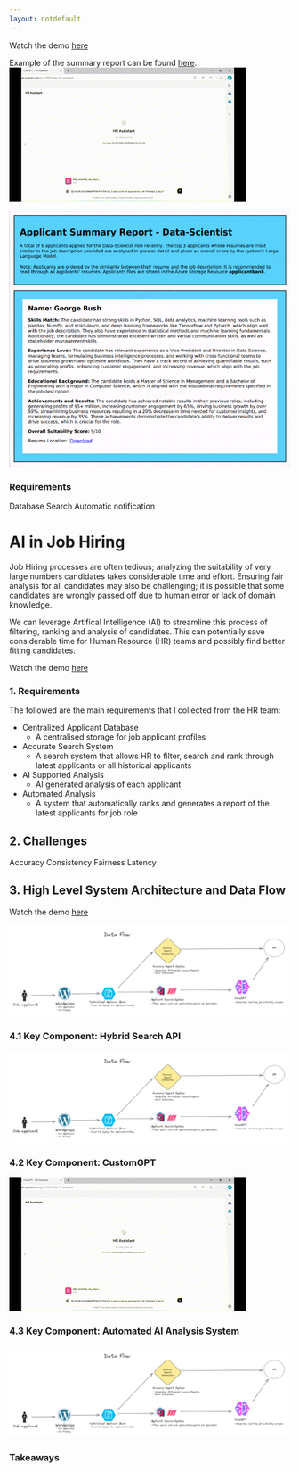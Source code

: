 ```yaml
---
layout: notdefault
---
```



Watch the demo [here](https://drive.google.com/file/d/1fpG9mqigcH5hEfttQl2imVACnXsDB6ff/view?usp=drive_link)

Example of the summary report can be found [here](/assets/pdfs/Data-Scientist-applicant-summary-report.pdf).
![alt text](/assets/gifs/hiring_chatbot.gif)

![alt text](/assets/images/summary_report_snippet.png)

### Requirements 
Database
Search
Automatic notification

# AI in Job Hiring
Job Hiring processes are often tedious; analyzing the suitability of very large numbers candidates takes considerable time and effort. Ensuring fair analysis for all candidates may also be challenging; it is possible that some candidates are wrongly passed off due to human error or lack of domain knowledge. 

We can leverage Artifical Intelligence (AI) to streamline this process of filtering, ranking and analysis of candidates. This can potentially save considerable time for Human Resource (HR) teams and possibly find better fitting candidates. 

Watch the demo [here](https://drive.google.com/file/d/1fpG9mqigcH5hEfttQl2imVACnXsDB6ff/view?usp=drive_link)

### 1. Requirements 
The followed are the main requirements that I collected from the HR team:

- Centralized Applicant Database
  - A centralised storage for job applicant profiles
- Accurate Search System
  - A search system that allows HR to filter, search and rank through latest applicants or all historical applicants
- AI Supported Analysis
  - AI generated analysis of each applicant
- Automated Analysis 
  - A system that automatically ranks and generates a report of the latest applicants for job role



## 2. Challenges

Accuracy
Consistency
Fairness
Latency

## 3. High Level System Architecture and Data Flow


Watch the demo [here](https://drive.google.com/file/d/1fpG9mqigcH5hEfttQl2imVACnXsDB6ff/view?usp=drive_link)


![alt text](/assets/images/data_flow_job_hiring.png)


### 4.1 Key Component: Hybrid Search API
![alt text](/assets/images/data_flow_job_hiring.png)


### 4.2 Key Component: CustomGPT

![alt text](/assets/gifs/hiring_chatbot.gif)



### 4.3 Key Component: Automated AI Analysis System
![alt text](/assets/images/data_flow_job_hiring.png)

### Takeaways
